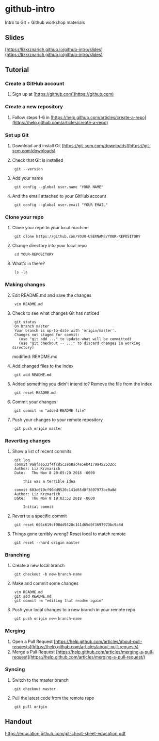 # github-intro
Intro to Git + Github workshop materials

## Slides

[https://lizkrznarich.github.io/github-intro/slides](https://lizkrznarich.github.io/github-intro/slides)

## Tutorial
### Create a GitHub account
1. Sign up at [https://github.com](https://github.com)
### Create a new repository
1. Follow steps 1-6 in [https://help.github.com/articles/create-a-repo](https://help.github.com/articles/create-a-repo)
### Set up Git
1. Download and install Git [https://git-scm.com/downloads](https://git-scm.com/downloads)

2. Check that Git is installed

        git --version

3. Add your name

        git config --global user.name "YOUR NAME"

4. And the email attached to your GitHub account

        git config --global user.email "YOUR EMAIL"

### Clone your repo
1. Clone your repo to your local machine

        git clone https://github.com/YOUR-USERNAME/YOUR-REPOSITORY

2. Change directory into your local repo

        cd YOUR-REPOSITORY
3. What's in there?

        ls -la

### Making changes
2. Edit README.md and save the changes

        vim README.md

3. Check to see what changes Git has noticed
        
        git status
        On branch master
        Your branch is up-to-date with 'origin/master'.
        Changes not staged for commit:
          (use "git add ..." to update what will be committed)
          (use "git checkout -- ..." to discard changes in working directory)

    modified:   README.md

4. Add changed files to the Index

        git add README.md

5. Added something you didn't intend to? Remove the file from the index

        git reset README.md

6. Commit your changes

        git commit -m "added README file"

7. Push your changes to your remote repository

        git push origin master

### Reverting changes
1. Show a list of recent commits

        git log
        commit 9abfae533f4fcd5c2e68ac4e5eb4179a452532cc
        Author: Liz Krznarich 
        Date:   Thu Nov 8 20:05:20 2018 -0600

            this was a terrible idea

        commit 603c619cf90dd9520c141d65d0f3697973bc9a8d
        Author: Liz Krznarich 
        Date:   Thu Nov 8 19:02:52 2018 -0600

            Initial commit

2. Revert to a specific commit

        git reset 603c619cf90dd9520c141d65d0f3697973bc9a8d

3. Things gone terribly wrong? Reset local to match remote

        git reset --hard origin master

### Branching
1. Create a new local branch

        git checkout -b new-branch-name

2. Make and commit some changes

        vim README.md
        git add README.md
        git commit -m "editing that readme again"

3. Push your local changes to a new branch in your remote repo

        git push origin new-branch-name

### Merging
1. Open a Pull Request [https://help.github.com/articles/about-pull-requests](https://help.github.com/articles/about-pull-requests)
2. Merge a Pull Request [https://help.github.com/articles/merging-a-pull-request](https://help.github.com/articles/merging-a-pull-request/)

### Syncing
1. Switch to the master branch
        
        git checkout master

2. Pull the latest code from the remote repo

        git pull origin

## Handout
https://education.github.com/git-cheat-sheet-education.pdf


